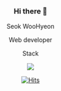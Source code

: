 <div align="center">
  
### Hi there 👋

Seok WooHyeon

Web developer

Stack

<img src="https://img.shields.io/badge/HTML-E34F26?style=flat-square&logo=html5&logoColor=white" />

[![Hits](https://hits.seeyoufarm.com/api/count/incr/badge.svg?url=https%3A%2F%2Fgithub.com%2Fseok97&count_bg=%235AD4C7&title_bg=%23555555&icon=&icon_color=%23E7E7E7&title=hits&edge_flat=false)](https://hits.seeyoufarm.com)

</div>
